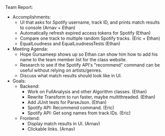 Team Report:
- Accomplishments:
    - UI that asks for Spotify username, track ID, and prints match results to console (Arnav + Ethan)
    - Automatically refresh expired access tokens for Spotify (Ethan)
    - Compare one track to multiple random Spotify tracks. (Eric + Ethan)
    - EqualLoudness and EqualLoudnessTests (Ethan)
- Meeting Agenda:
    - Hope Gursameep shows up so Ethan can show him how to add his name to the team member list for the class website.
    - Research to see if the Spotify API's "recommend" command can be useful without relying on artists/genres.
    - Discuss what match results should look like in UI.
- Goals:
    - Backend:
        - Work on FullAnalysis and other Algorithm classes. (Ethan)
        - Rewrite Transform to run faster, maybe multithreaded. (Ethan)
        - Add JUnit tests for ParseJson. (Ethan)
        - Spotify API: Recommend command. (Eric)
        - Spotify API: Get song names from track IDs. (Eric)
    - Frontend:
        - Display match results in UI. (Arnav)
        - Clickable links. (Arnav)